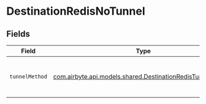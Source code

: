 # DestinationRedisNoTunnel


## Fields

| Field                                                                                                             | Type                                                                                                              | Required                                                                                                          | Description                                                                                                       |
| ----------------------------------------------------------------------------------------------------------------- | ----------------------------------------------------------------------------------------------------------------- | ----------------------------------------------------------------------------------------------------------------- | ----------------------------------------------------------------------------------------------------------------- |
| `tunnelMethod`                                                                                                    | [com.airbyte.api.models.shared.DestinationRedisTunnelMethod](../../models/shared/DestinationRedisTunnelMethod.md) | :heavy_check_mark:                                                                                                | No ssh tunnel needed to connect to database                                                                       |